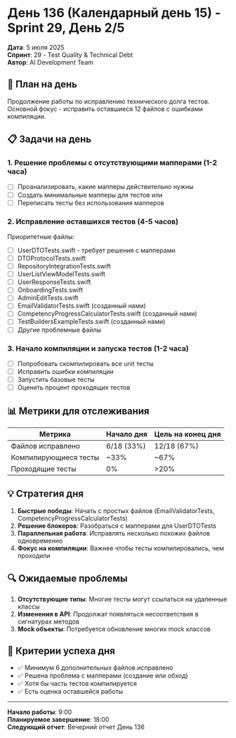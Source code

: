 # День 136 (Календарный день 15) - Sprint 29, День 2/5

**Дата**: 5 июля 2025  
**Спринт**: 29 - Test Quality & Technical Debt  
**Автор**: AI Development Team

## 🎯 План на день

Продолжение работы по исправлению технического долга тестов. Основной фокус - исправить оставшиеся 12 файлов с ошибками компиляции.

## 📋 Задачи на день

### 1. Решение проблемы с отсутствующими мапперами (1-2 часа)
- [ ] Проанализировать, какие мапперы действительно нужны
- [ ] Создать минимальные мапперы для тестов или
- [ ] Переписать тесты без использования мапперов

### 2. Исправление оставшихся тестов (4-5 часов)
Приоритетные файлы:
- [ ] UserDTOTests.swift - требует решения с мапперами
- [ ] DTOProtocolTests.swift
- [ ] RepositoryIntegrationTests.swift
- [ ] UserListViewModelTests.swift
- [ ] UserResponseTests.swift
- [ ] OnboardingTests.swift
- [ ] AdminEditTests.swift
- [ ] EmailValidatorTests.swift (созданный нами)
- [ ] CompetencyProgressCalculatorTests.swift (созданный нами)
- [ ] TestBuildersExampleTests.swift (созданный нами)
- [ ] Другие проблемные файлы

### 3. Начало компиляции и запуска тестов (1-2 часа)
- [ ] Попробовать скомпилировать все unit тесты
- [ ] Исправить ошибки компиляции
- [ ] Запустить базовые тесты
- [ ] Оценить процент проходящих тестов

## 📊 Метрики для отслеживания

| Метрика | Начало дня | Цель на конец дня |
|---------|------------|-------------------|
| Файлов исправлено | 6/18 (33%) | 12/18 (67%) |
| Компилирующиеся тесты | ~33% | ~67% |
| Проходящие тесты | 0% | >20% |

## 💡 Стратегия дня

1. **Быстрые победы**: Начать с простых файлов (EmailValidatorTests, CompetencyProgressCalculatorTests)
2. **Решение блокеров**: Разобраться с мапперами для UserDTOTests
3. **Параллельная работа**: Исправлять несколько похожих файлов одновременно
4. **Фокус на компиляции**: Важнее чтобы тесты компилировались, чем проходили

## 🔍 Ожидаемые проблемы

1. **Отсутствующие типы**: Многие тесты могут ссылаться на удаленные классы
2. **Изменения в API**: Продолжат появляться несоответствия в сигнатурах методов
3. **Mock объекты**: Потребуется обновление многих mock классов

## 📝 Критерии успеха дня

- ✅ Минимум 6 дополнительных файлов исправлено
- ✅ Решена проблема с мапперами (создание или обход)
- ✅ Хотя бы часть тестов компилируется
- ✅ Есть оценка оставшейся работы

---

**Начало работы**: 9:00  
**Планируемое завершение**: 18:00  
**Следующий отчет**: Вечерний отчет День 136 